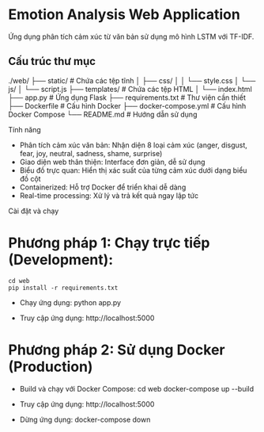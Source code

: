 # Emotion Analysis Web Application

Ứng dụng phân tích cảm xúc từ văn bản sử dụng mô hình LSTM với TF-IDF.

## Cấu trúc thư mục

./web/
  ├── static/                # Chứa các tệp tĩnh
  │   ├── css/
  │   │   └── style.css
  │   └── js/
  │       └── script.js
  ├── templates/             # Chứa các tệp HTML
  │   └── index.html
  ├── app.py                 # Ứng dụng Flask
  ├── requirements.txt       # Thư viện cần thiết
  ├── Dockerfile             # Cấu hình Docker
  ├── docker-compose.yml     # Cấu hình Docker Compose
  └── README.md              # Hướng dẫn sử dụng

Tính năng
- Phân tích cảm xúc văn bản: Nhận diện 8 loại cảm xúc (anger, disgust, fear, joy, neutral, sadness, shame, surprise)
- Giao diện web thân thiện: Interface đơn giản, dễ sử dụng
- Biểu đồ trực quan: Hiển thị xác suất của từng cảm xúc dưới dạng biểu đồ cột
- Containerized: Hỗ trợ Docker để triển khai dễ dàng
- Real-time processing: Xử lý và trả kết quả ngay lập tức

Cài đặt và chạy
# Phương pháp 1: Chạy trực tiếp (Development):
    cd web
    pip install -r requirements.txt

- Chạy ứng dụng:
    python app.py

- Truy cập ứng dụng:
    http://localhost:5000

# Phương pháp 2: Sử dụng Docker (Production)

- Build và chạy với Docker Compose:
    cd web
    docker-compose up --build

- Truy cập ứng dụng:
    http://localhost:5000

- Dừng ứng dụng:
    docker-compose down